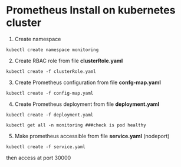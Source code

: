 # Prometheus Install on kubernetes cluster

1. Create namespace
```
kubectl create namespace monitoring
```
2. Create RBAC role from file **clusterRole.yaml**
```
kubectl create -f clusterRole.yaml
```
3. Create Prometheus configuration from file **confg-map.yaml**
```
kubectl create -f config-map.yaml
```
4. Create Prometheus deployment from file **deployment.yaml**
```
kubectl create -f deployment.yaml

kubectl get all -n monitoring ###check is pod healthy
```
5. Make prometheus accessible from file **service.yaml** (nodeport)
```
kubectl create -f service.yaml
```
then access at port 30000
